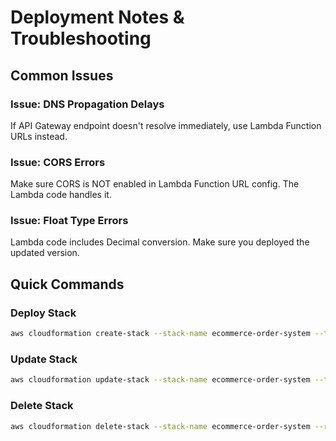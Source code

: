 # Deployment Notes & Troubleshooting

## Common Issues

### Issue: DNS Propagation Delays
If API Gateway endpoint doesn't resolve immediately, use Lambda Function URLs instead.

### Issue: CORS Errors
Make sure CORS is NOT enabled in Lambda Function URL config. The Lambda code handles it.

### Issue: Float Type Errors
Lambda code includes Decimal conversion. Make sure you deployed the updated version.

## Quick Commands

### Deploy Stack
```bash
aws cloudformation create-stack --stack-name ecommerce-order-system --template-body file://ecommerce-stack.yaml --capabilities CAPABILITY_NAMED_IAM --region us-east-1
```

### Update Stack
```bash
aws cloudformation update-stack --stack-name ecommerce-order-system --template-body file://ecommerce-stack.yaml --capabilities CAPABILITY_NAMED_IAM --region us-east-1
```

### Delete Stack
```bash
aws cloudformation delete-stack --stack-name ecommerce-order-system --region us-east-1
```